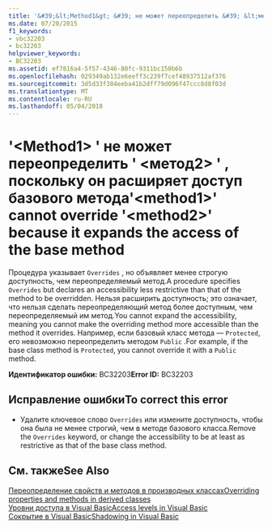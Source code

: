 ```yaml
---
title: '&#39;&lt;Method1&gt; &#39; не может переопределить &#39; &lt;метод2&gt; &#39; , поскольку он расширяет доступ базового метода'
ms.date: 07/20/2015
f1_keywords:
- vbc32203
- bc32203
helpviewer_keywords:
- BC32203
ms.assetid: ef7816a4-5f57-4346-80fc-9311bc150b6b
ms.openlocfilehash: 029349ab132e6eeff3c239f7cef48937512af376
ms.sourcegitcommit: 3d5d33f384eeba41b2dff79d096f47ccc8d8f03d
ms.translationtype: MT
ms.contentlocale: ru-RU
ms.lasthandoff: 05/04/2018
---
```

# <a name="39ltmethod1gt39-cannot-override-39ltmethod2gt39-because-it-expands-the-access-of-the-base-method"></a><span data-ttu-id="96d53-102">&#39;&lt;Method1&gt; &#39; не может переопределить &#39; &lt;метод2&gt; &#39; , поскольку он расширяет доступ базового метода</span><span class="sxs-lookup"><span data-stu-id="96d53-102">&#39;&lt;method1&gt;&#39; cannot override &#39;&lt;method2&gt;&#39; because it expands the access of the base method</span></span>
<span data-ttu-id="96d53-103">Процедура указывает `Overrides` , но объявляет менее строгую доступность, чем переопределяемый метод.</span><span class="sxs-lookup"><span data-stu-id="96d53-103">A procedure specifies `Overrides` but declares an accessibility less restrictive than that of the method to be overridden.</span></span> <span data-ttu-id="96d53-104">Нельзя расширить доступность; это означает, что нельзя сделать переопределяющий метод более доступным, чем переопределяемый им метод.</span><span class="sxs-lookup"><span data-stu-id="96d53-104">You cannot expand the accessibility, meaning you cannot make the overriding method more accessible than the method it overrides.</span></span> <span data-ttu-id="96d53-105">Например, если базовый класс метода — `Protected`, его невозможно переопределить методом `Public` .</span><span class="sxs-lookup"><span data-stu-id="96d53-105">For example, if the base class method is `Protected`, you cannot override it with a `Public` method.</span></span>  
  
 <span data-ttu-id="96d53-106">**Идентификатор ошибки:** BC32203</span><span class="sxs-lookup"><span data-stu-id="96d53-106">**Error ID:** BC32203</span></span>  
  
## <a name="to-correct-this-error"></a><span data-ttu-id="96d53-107">Исправление ошибки</span><span class="sxs-lookup"><span data-stu-id="96d53-107">To correct this error</span></span>  
  
-   <span data-ttu-id="96d53-108">Удалите ключевое слово `Overrides` или измените доступность, чтобы она была не менее строгий, чем в методе базового класса.</span><span class="sxs-lookup"><span data-stu-id="96d53-108">Remove the `Overrides` keyword, or change the accessibility to be at least as restrictive as that of the base class method.</span></span>  
  
## <a name="see-also"></a><span data-ttu-id="96d53-109">См. также</span><span class="sxs-lookup"><span data-stu-id="96d53-109">See Also</span></span>  
 [<span data-ttu-id="96d53-110">Переопределение свойств и методов в производных классах</span><span class="sxs-lookup"><span data-stu-id="96d53-110">Overriding properties and methods in derived classes</span></span>](~/docs/visual-basic/programming-guide/language-features/objects-and-classes/inheritance-basics.md#overriding-properties-and-methods-in-derived-classes)  
 [<span data-ttu-id="96d53-111">Уровни доступа в Visual Basic</span><span class="sxs-lookup"><span data-stu-id="96d53-111">Access levels in Visual Basic</span></span>](../../visual-basic/programming-guide/language-features/declared-elements/access-levels.md)  
 [<span data-ttu-id="96d53-112">Сокрытие в Visual Basic</span><span class="sxs-lookup"><span data-stu-id="96d53-112">Shadowing in Visual Basic</span></span>](../../visual-basic/programming-guide/language-features/declared-elements/shadowing.md)
